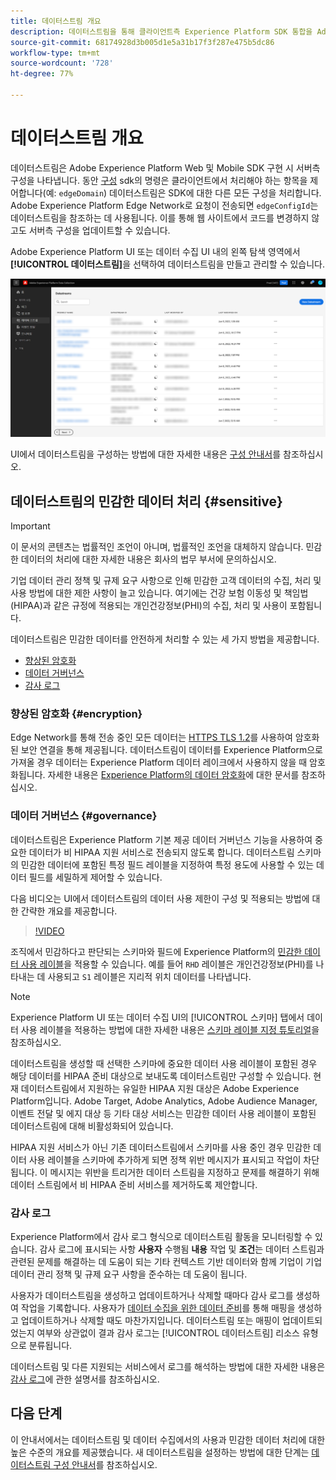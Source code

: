 ```yaml
---
title: 데이터스트림 개요
description: 데이터스트림을 통해 클라이언트측 Experience Platform SDK 통합을 Adobe 제품 및 서드파티 대상과 연결하는 방법에 대해 알아봅니다.
source-git-commit: 68174928d3b005d1e5a31b17f3f287e475b5dc86
workflow-type: tm+mt
source-wordcount: '728'
ht-degree: 77%

---
```



# 데이터스트림 개요

데이터스트림은 Adobe Experience Platform Web 및 Mobile SDK 구현 시 서버측 구성을 나타냅니다. 동안 [구성](../edge/fundamentals/configuring-the-sdk.md) sdk의 명령은 클라이언트에서 처리해야 하는 항목을 제어합니다(예: `edgeDomain`) 데이터스트림은 SDK에 대한 다른 모든 구성을 처리합니다. Adobe Experience Platform Edge Network로 요청이 전송되면 `edgeConfigId`는 데이터스트림을 참조하는 데 사용됩니다. 이를 통해 웹 사이트에서 코드를 변경하지 않고도 서버측 구성을 업데이트할 수 있습니다.

Adobe Experience Platform UI 또는 데이터 수집 UI 내의 왼쪽 탐색 영역에서 **[!UICONTROL 데이터스트림]**&#x200B;을 선택하여 데이터스트림을 만들고 관리할 수 있습니다.

![UI의 데이터스트림 탭](assets/overview/datastreams-tab.png)

UI에서 데이터스트림을 구성하는 방법에 대한 자세한 내용은 [ 구성 안내서](./configure.md)를 참조하십시오.

## 데이터스트림의 민감한 데이터 처리 {#sensitive}

>[!IMPORTANT]
>
>이 문서의 콘텐츠는 법률적인 조언이 아니며, 법률적인 조언을 대체하지 않습니다. 민감한 데이터의 처리에 대한 자세한 내용은 회사의 법무 부서에 문의하십시오.

기업 데이터 관리 정책 및 규제 요구 사항으로 인해 민감한 고객 데이터의 수집, 처리 및 사용 방법에 대한 제한 사항이 늘고 있습니다. 여기에는 건강 보험 이동성 및 책임법(HIPAA)과 같은 규정에 적용되는 개인건강정보(PHI)의 수집, 처리 및 사용이 포함됩니다.

데이터스트림은 민감한 데이터를 안전하게 처리할 수 있는 세 가지 방법을 제공합니다.

* [향상된 암호화](#encryption)
* [데이터 거버넌스](#governance)
* [감사 로그](#audit-logs)

### 향상된 암호화 {#encryption}

Edge Network를 통해 전송 중인 모든 데이터는 [HTTPS TLS 1.2](https://datatracker.ietf.org/doc/html/rfc5246)를 사용하여 암호화된 보안 연결을 통해 제공됩니다. 데이터스트림이 데이터를 Experience Platform으로 가져올 경우 데이터는 Experience Platform 데이터 레이크에서 사용하지 않을 때 암호화됩니다. 자세한 내용은 [Experience Platform의 데이터 암호화](../landing/governance-privacy-security/encryption.md)에 대한 문서를 참조하십시오.

### 데이터 거버넌스 {#governance}

데이터스트림은 Experience Platform 기본 제공 데이터 거버넌스 기능을 사용하여 중요한 데이터가 비 HIPAA 지원 서비스로 전송되지 않도록 합니다. 데이터스트림 스키마의 민감한 데이터에 포함된 특정 필드 레이블을 지정하여 특정 용도에 사용할 수 있는 데이터 필드를 세밀하게 제어할 수 있습니다.

다음 비디오는 UI에서 데이터스트림의 데이터 사용 제한이 구성 및 적용되는 방법에 대한 간략한 개요를 제공합니다.

>[!VIDEO](https://video.tv.adobe.com/v/3409588/?quality=12&learn=on&speedcontrol=on)

조직에서 민감하다고 판단되는 스키마와 필드에 Experience Platform의 [민감한 데이터 사용 레이블](../data-governance/labels/reference.md#sensitive)을 적용할 수 있습니다. 예를 들어 `RHD` 레이블은 개인건강정보(PHI)를 나타내는 데 사용되고 `S1` 레이블은 지리적 위치 데이터를 나타냅니다.

>[!NOTE]
>
>Experience Platform UI 또는 데이터 수집 UI의 [!UICONTROL 스키마] 탭에서 데이터 사용 레이블을 적용하는 방법에 대한 자세한 내용은 [스키마 레이블 지정 튜토리얼](../xdm/tutorials/labels.md)을 참조하십시오.

데이터스트림을 생성할 때 선택한 스키마에 중요한 데이터 사용 레이블이 포함된 경우 해당 데이터를 HIPAA 준비 대상으로 보내도록 데이터스트림만 구성할 수 있습니다. 현재 데이터스트림에서 지원하는 유일한 HIPAA 지원 대상은 Adobe Experience Platform입니다. Adobe Target, Adobe Analytics, Adobe Audience Manager, 이벤트 전달 및 에지 대상 등 기타 대상 서비스는 민감한 데이터 사용 레이블이 포함된 데이터스트림에 대해 비활성화되어 있습니다.

HIPAA 지원 서비스가 아닌 기존 데이터스트림에서 스키마를 사용 중인 경우 민감한 데이터 사용 레이블을 스키마에 추가하게 되면 정책 위반 메시지가 표시되고 작업이 차단됩니다. 이 메시지는 위반을 트리거한 데이터 스트림을 지정하고 문제를 해결하기 위해 데이터 스트림에서 비 HIPAA 준비 서비스를 제거하도록 제안합니다.

### 감사 로그

Experience Platform에서 감사 로그 형식으로 데이터스트림 활동을 모니터링할 수 있습니다. 감사 로그에 표시되는 사항 **사용자** 수행됨 **내용** 작업 및 **조건**&#x200B;는 데이터 스트림과 관련된 문제를 해결하는 데 도움이 되는 기타 컨텍스트 기반 데이터와 함께 기업이 기업 데이터 관리 정책 및 규제 요구 사항을 준수하는 데 도움이 됩니다.

사용자가 데이터스트림을 생성하고 업데이트하거나 삭제할 때마다 감사 로그를 생성하여 작업을 기록합니다. 사용자가 [데이터 수집을 위한 데이터 준비](./data-prep.md)를 통해 매핑을 생성하고 업데이트하거나 삭제할 때도 마찬가지입니다. 데이터스트림 또는 매핑이 업데이트되었는지 여부와 상관없이 결과 감사 로그는 [!UICONTROL 데이터스트림] 리소스 유형으로 분류됩니다.

데이터스트림 및 다른 지원되는 서비스에서 로그를 해석하는 방법에 대한 자세한 내용은 [감사 로그](../landing/governance-privacy-security/audit-logs/overview.md)에 관한 설명서를 참조하십시오.

## 다음 단계

이 안내서에서는 데이터스트림 및 데이터 수집에서의 사용과 민감한 데이터 처리에 대한 높은 수준의 개요를 제공했습니다. 새 데이터스트림을 설정하는 방법에 대한 단계는 [ 데이터스트림 구성 안내서](./configure.md)를 참조하십시오.
